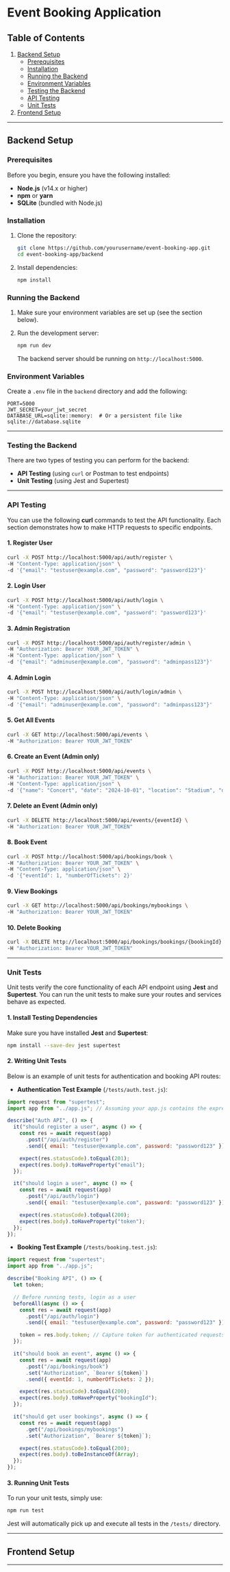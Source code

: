 # Event Booking Application

## Table of Contents

1. [Backend Setup](#backend-setup)
   - [Prerequisites](#prerequisites)
   - [Installation](#installation)
   - [Running the Backend](#running-the-backend)
   - [Environment Variables](#environment-variables)
   - [Testing the Backend](#testing-the-backend)
   - [API Testing](#api-testing)
   - [Unit Tests](#unit-tests)
2. [Frontend Setup](#frontend-setup)

---

## Backend Setup

### Prerequisites

Before you begin, ensure you have the following installed:

- **Node.js** (v14.x or higher)
- **npm** or **yarn**
- **SQLite** (bundled with Node.js)

### Installation

1. Clone the repository:

   ```bash
   git clone https://github.com/yourusername/event-booking-app.git
   cd event-booking-app/backend
   ```

2. Install dependencies:

   ```bash
   npm install
   ```

### Running the Backend

1. Make sure your environment variables are set up (see the section below).
2. Run the development server:

   ```bash
   npm run dev
   ```

   The backend server should be running on `http://localhost:5000`.

### Environment Variables

Create a `.env` file in the `backend` directory and add the following:

```
PORT=5000
JWT_SECRET=your_jwt_secret
DATABASE_URL=sqlite::memory:  # Or a persistent file like sqlite://database.sqlite
```

---

### Testing the Backend

There are two types of testing you can perform for the backend:

- **API Testing** (using `curl` or Postman to test endpoints)
- **Unit Testing** (using Jest and Supertest)

---

### API Testing

You can use the following **curl** commands to test the API functionality. Each section demonstrates how to make HTTP requests to specific endpoints.

#### 1. **Register User**

```bash
curl -X POST http://localhost:5000/api/auth/register \
-H "Content-Type: application/json" \
-d '{"email": "testuser@example.com", "password": "password123"}'
```

#### 2. **Login User**

```bash
curl -X POST http://localhost:5000/api/auth/login \
-H "Content-Type: application/json" \
-d '{"email": "testuser@example.com", "password": "password123"}'
```

#### 3. **Admin Registration**

```bash
curl -X POST http://localhost:5000/api/auth/register/admin \
-H "Authorization: Bearer YOUR_JWT_TOKEN" \
-H "Content-Type: application/json" \
-d '{"email": "adminuser@example.com", "password": "adminpass123"}'
```

#### 4. **Admin Login**

```bash
curl -X POST http://localhost:5000/api/auth/login/admin \
-H "Content-Type: application/json" \
-d '{"email": "adminuser@example.com", "password": "adminpass123"}'
```

#### 5. **Get All Events**

```bash
curl -X GET http://localhost:5000/api/events \
-H "Authorization: Bearer YOUR_JWT_TOKEN"
```

#### 6. **Create an Event** (Admin only)

```bash
curl -X POST http://localhost:5000/api/events \
-H "Authorization: Bearer YOUR_JWT_TOKEN" \
-H "Content-Type: application/json" \
-d '{"name": "Concert", "date": "2024-10-01", "location": "Stadium", "description": "A grand music concert", "ticketPrice": 50.00}'
```

#### 7. **Delete an Event** (Admin only)

```bash
curl -X DELETE http://localhost:5000/api/events/{eventId} \
-H "Authorization: Bearer YOUR_JWT_TOKEN"
```

#### 8. **Book Event**

```bash
curl -X POST http://localhost:5000/api/bookings/book \
-H "Authorization: Bearer YOUR_JWT_TOKEN" \
-H "Content-Type: application/json" \
-d '{"eventId": 1, "numberOfTickets": 2}'
```

#### 9. **View Bookings**

```bash
curl -X GET http://localhost:5000/api/bookings/mybookings \
-H "Authorization: Bearer YOUR_JWT_TOKEN"
```

#### 10. **Delete Booking**

```bash
curl -X DELETE http://localhost:5000/api/bookings/bookings/{bookingId} \
-H "Authorization: Bearer YOUR_JWT_TOKEN"
```

---

### Unit Tests

Unit tests verify the core functionality of each API endpoint using **Jest** and **Supertest**. You can run the unit tests to make sure your routes and services behave as expected.

#### 1. Install Testing Dependencies

Make sure you have installed **Jest** and **Supertest**:

```bash
npm install --save-dev jest supertest
```

#### 2. Writing Unit Tests

Below is an example of unit tests for authentication and booking API routes:

- **Authentication Test Example** (`/tests/auth.test.js`):

```js
import request from "supertest";
import app from "../app.js"; // Assuming your app.js contains the express app

describe("Auth API", () => {
  it("should register a user", async () => {
    const res = await request(app)
      .post("/api/auth/register")
      .send({ email: "testuser@example.com", password: "password123" });

    expect(res.statusCode).toEqual(201);
    expect(res.body).toHaveProperty("email");
  });

  it("should login a user", async () => {
    const res = await request(app)
      .post("/api/auth/login")
      .send({ email: "testuser@example.com", password: "password123" });

    expect(res.statusCode).toEqual(200);
    expect(res.body).toHaveProperty("token");
  });
});
```

- **Booking Test Example** (`/tests/booking.test.js`):

```js
import request from "supertest";
import app from "../app.js";

describe("Booking API", () => {
  let token;

  // Before running tests, login as a user
  beforeAll(async () => {
    const res = await request(app)
      .post("/api/auth/login")
      .send({ email: "testuser@example.com", password: "password123" });

    token = res.body.token; // Capture token for authenticated requests
  });

  it("should book an event", async () => {
    const res = await request(app)
      .post("/api/bookings/book")
      .set("Authorization", `Bearer ${token}`)
      .send({ eventId: 1, numberOfTickets: 2 });

    expect(res.statusCode).toEqual(200);
    expect(res.body).toHaveProperty("bookingId");
  });

  it("should get user bookings", async () => {
    const res = await request(app)
      .get("/api/bookings/mybookings")
      .set("Authorization", `Bearer ${token}`);

    expect(res.statusCode).toEqual(200);
    expect(res.body).toBeInstanceOf(Array);
  });
});
```

#### 3. Running Unit Tests

To run your unit tests, simply use:

```bash
npm run test
```

Jest will automatically pick up and execute all tests in the `/tests/` directory.

---

## Frontend Setup

---
